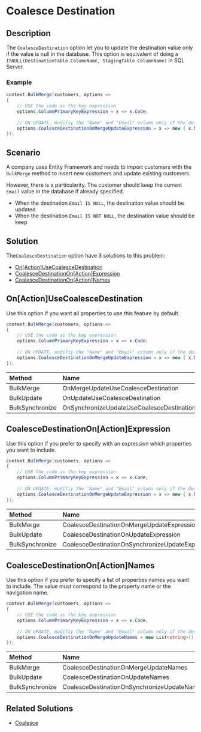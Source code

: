 # Coalesce Destination

## Description

The `CoalesceDestination` option let you to update the destination value only if the value is null in the database. This option is equivalent of doing a `ISNULL(DestinationTable.ColumnName, StagingTable.ColumnName)` in SQL Server.

### Example

```csharp
context.BulkMerge(customers, options => 
{
	// USE the code as the key expression
	options.ColumnPrimaryKeyExpression = x => x.Code;
	
	// ON UPDATE, modifiy the "Name" and "Email" column only if the destination value is null 
	options.CoalesceDestinationOnMergeUpdateExpression = x => new { x.Name, x.Email };
});
```

## Scenario

A company uses Entity Framework and needs to import customers with the `BulkMerge` method to insert new customers and update existing customers.

However, there is a particularity. The customer should keep the current `Email` value in the database if already specified.

- When the destination `Email IS NULL`, the destination value should be updated
- When the destination `Email IS NOT NULL`, the destination value should be keep

## Solution

The`CoalesceDestination` option have 3 solutions to this problem:

- [On[Action]UseCoalesceDestination](#onactionusecoalescedestination)
- [CoalesceDestinationOn[Action]Expression](#coalescedestinationonactionexpression)
- [CoalesceDestinationOn[Action]Names](#coalescedestinationonactionnames)

## On[Action]UseCoalesceDestination

Use this option if you want all properties to use this feature by default.

```csharp
context.BulkMerge(customers, options => 
{
	// USE the code as the key expression
	options.ColumnPrimaryKeyExpression = x => x.Code;
	
	// ON UPDATE, modifiy the "Name" and "Email" column only if the destination value is null 
	options.CoalesceDestinationOnMergeUpdateExpression = x => new { x.Name, x.Email };
});
```

| Method 		  | Name                                       		 | Try it |
|:----------------|:-------------------------------------------------|--------|
| BulkMerge 	  | OnMergeUpdateUseCoalesceDestination 			 | [Fiddle](https://dotnetfiddle.net/nPOanO) |
| BulkUpdate 	  | OnUpdateUseCoalesceDestination  	   		 	 | [Fiddle](https://dotnetfiddle.net/1jfmno) |
| BulkSynchronize | OnSynchronizeUpdateUseCoalesceDestination		 | [Fiddle](https://dotnetfiddle.net/1jfmno) |

## CoalesceDestinationOn[Action]Expression

Use this option if you prefer to specify with an expression which properties you want to include.

```csharp
context.BulkMerge(customers, options => 
{
	// USE the code as the key expression
	options.ColumnPrimaryKeyExpression = x => x.Code;
	
	// ON UPDATE, modifiy the "Name" and "Email" column only if the destination value is null 
	options.CoalesceDestinationOnMergeUpdateExpression = x => new { x.Name, x.Email };
});
```

| Method 		  | Name                                       		 | Try it |
|:----------------|:-------------------------------------------------|--------|
| BulkMerge 	  | CoalesceDestinationOnMergeUpdateExpression 		 | [Fiddle](https://dotnetfiddle.net/fJSdcB) |
| BulkUpdate 	  | CoalesceDestinationOnUpdateExpression  	   		 | [Fiddle](https://dotnetfiddle.net/1jfmno) |
| BulkSynchronize | CoalesceDestinationOnSynchronizeUpdateExpression | [Fiddle](https://dotnetfiddle.net/1jfmno) |

## CoalesceDestinationOn[Action]Names

Use this option if you prefer to specify a list of properties names you want to include. The value must correspond to the property name or the navigation name.

```csharp
context.BulkMerge(customers, options => 
{
	// USE the code as the key expression
	options.ColumnPrimaryKeyExpression = x => x.Code;
	
	// ON UPDATE, modifiy the "Name" and "Email" column only if the destination value is null 
	options.CoalesceDestinationOnMergeUpdateNames = new List<string>() { nameof(Customer.Name), nameof(Customer.Email) };
});
```

| Method 		  | Name                                       		 | Try it |
|:----------------|:-------------------------------------------------|--------|
| BulkMerge 	  | CoalesceDestinationOnMergeUpdateNames 			 | [Fiddle](https://dotnetfiddle.net/AppZ13) |
| BulkUpdate 	  | CoalesceDestinationOnUpdateNames	   			 | [Fiddle](https://dotnetfiddle.net/rBhOY1) |
| BulkSynchronize | CoalesceDestinationOnSynchronizeUpdateNames	   	 | [Fiddle](https://dotnetfiddle.net/rBhOY1) |

## Related Solutions

- [Coalesce](doc-v2/coalesce.md)